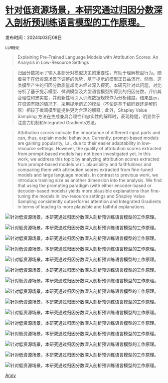 # [针对低资源场景，本研究通过归因分数深入剖析预训练语言模型的工作原理。](https://arxiv.org/abs/2403.05338)

发布时间：2024年03月08日

`LLM理论`

> Explaining Pre-Trained Language Models with Attribution Scores: An Analysis in Low-Resource Settings

> 归因分数揭示了输入各部分对模型决策的重要性，有助于理解模型行为。随着易于在低资源场景下调整的优势，基于提示的模型正日益流行。然而，这类模型产生的归因分数质量却尚未经过深入探究。本研究针对此问题，对比分析了基于提示模型、微调模型及大型语言模型所得到的归因分数，评价其合理性和忠实度，并创新性地引入训练数据规模作为分析维度。结果显示，在资源有限的情况下，采用提示范式的模型（不论是基于编码器还是解码器）相较于微调模型能提供更为合理的解释；此外，Shapley Value Sampling 方法在生成兼具合理性和忠实性的解释时，表现稳健，明显优于注意力机制和Integrated Gradients方法。

> Attribution scores indicate the importance of different input parts and can, thus, explain model behaviour. Currently, prompt-based models are gaining popularity, i.a., due to their easier adaptability in low-resource settings. However, the quality of attribution scores extracted from prompt-based models has not been investigated yet. In this work, we address this topic by analyzing attribution scores extracted from prompt-based models w.r.t. plausibility and faithfulness and comparing them with attribution scores extracted from fine-tuned models and large language models. In contrast to previous work, we introduce training size as another dimension into the analysis. We find that using the prompting paradigm (with either encoder-based or decoder-based models) yields more plausible explanations than fine-tuning the models in low-resource settings and Shapley Value Sampling consistently outperforms attention and Integrated Gradients in terms of leading to more plausible and faithful explanations.

![针对低资源场景，本研究通过归因分数深入剖析预训练语言模型的工作原理。](../../../paper_images/2403.05338/x1.png)

![针对低资源场景，本研究通过归因分数深入剖析预训练语言模型的工作原理。](../../../paper_images/2403.05338/x2.png)

![针对低资源场景，本研究通过归因分数深入剖析预训练语言模型的工作原理。](../../../paper_images/2403.05338/x3.png)

![针对低资源场景，本研究通过归因分数深入剖析预训练语言模型的工作原理。](../../../paper_images/2403.05338/x4.png)

![针对低资源场景，本研究通过归因分数深入剖析预训练语言模型的工作原理。](../../../paper_images/2403.05338/x5.png)

![针对低资源场景，本研究通过归因分数深入剖析预训练语言模型的工作原理。](../../../paper_images/2403.05338/task_p_tse.png)

![针对低资源场景，本研究通过归因分数深入剖析预训练语言模型的工作原理。](../../../paper_images/2403.05338/task_p_esnli.png)

![针对低资源场景，本研究通过归因分数深入剖析预训练语言模型的工作原理。](../../../paper_images/2403.05338/plau_tse.png)

![针对低资源场景，本研究通过归因分数深入剖析预训练语言模型的工作原理。](../../../paper_images/2403.05338/plau_esnli.png)

![针对低资源场景，本研究通过归因分数深入剖析预训练语言模型的工作原理。](../../../paper_images/2403.05338/faith_tse.png)

![针对低资源场景，本研究通过归因分数深入剖析预训练语言模型的工作原理。](../../../paper_images/2403.05338/faith_esnli.png)

![针对低资源场景，本研究通过归因分数深入剖析预训练语言模型的工作原理。](../../../paper_images/2403.05338/model_plau_tse.png)

![针对低资源场景，本研究通过归因分数深入剖析预训练语言模型的工作原理。](../../../paper_images/2403.05338/model_plau_esnli.png)

![针对低资源场景，本研究通过归因分数深入剖析预训练语言模型的工作原理。](../../../paper_images/2403.05338/model_faith_tse.png)

![针对低资源场景，本研究通过归因分数深入剖析预训练语言模型的工作原理。](../../../paper_images/2403.05338/model_faith_esnli.png)

[Arxiv](https://arxiv.org/abs/2403.05338)